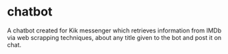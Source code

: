 # chatbot
A chatbot created for Kik messenger which retrieves information from IMDb via web scrapping techniques, about any title given to the bot and post it on chat.
